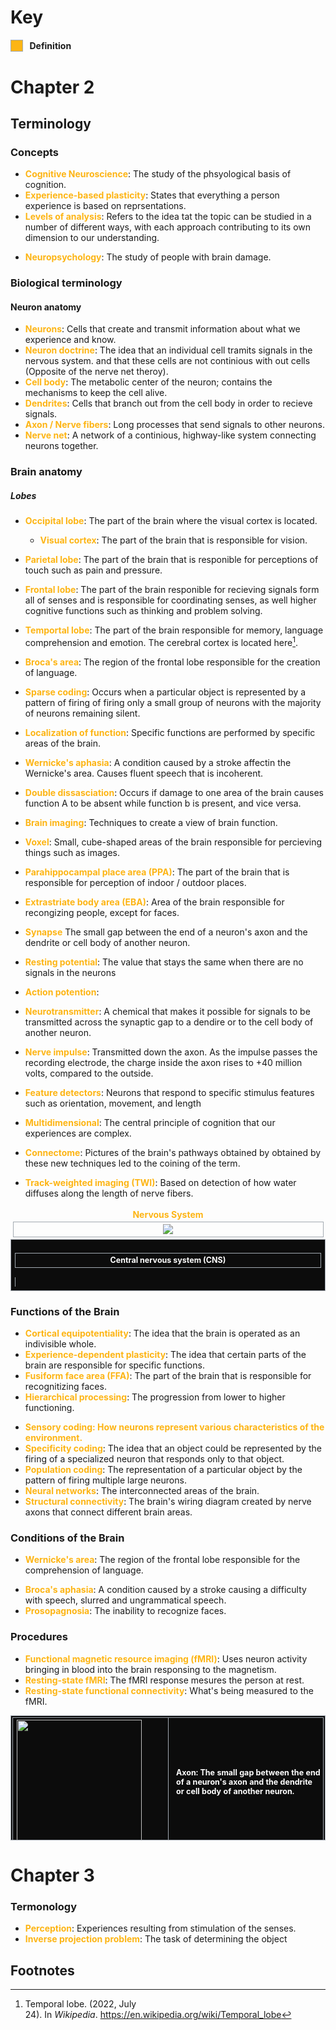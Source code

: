 # Key
<div style="display: inline-block; vertical-align: top">
	<div style="white-space: nowrap; vertical-align: top">
		<div style="display: inline-block; width: 1.25em; height: 1.25em; background: #FDB515; border: 1px solid #A2A9B1;">&nbsp;</div>
		<div style="margin-left: 0.5em; display: inline-block; font-weight: bold">Definition</div>
	</div>
</div>

# Chapter 2
## Terminology
### Concepts
* <span style="color: #FDB515; font-weight: bold">Cognitive Neuroscience</span>: The study of the phsyological basis of cognition.
* <span style="color: #FDB515; font-weight: bold">Experience-based plasticity</span>: States that everything a person experience is based on reprsentations.
* <span style="color: #FDB515; font-weight: bold">Levels of analysis</span>: Refers to the idea tat the topic can be studied in a number of different ways, with each approach contributing to its own dimension to our understanding.
-  <span style="color: #FDB515; font-weight: bold">Neuropsychology</span>: The study of people with brain damage.

### Biological terminology
#### Neuron anatomy ####
-  <span style="color: #FDB515; font-weight: bold">Neurons</span>: Cells that create and transmit information about what we experience and know.
- <span style="color: #FDB515; font-weight: bold">Neuron doctrine</span>: The idea that an individual cell tramits signals in the nervous system. and that these cells are not continious with out cells (Opposite of the nerve net theroy).
- <span style="color: #FDB515; font-weight: bold">Cell body</span>: The metabolic center of the neuron; contains the mechanisms to keep the cell alive.
- <span style="color: #FDB515; font-weight: bold">Dendrites</span>: Cells that branch out from the cell body in order to recieve signals.
- <span style="color: #FDB515; font-weight: bold">Axon / Nerve fibers</span>: Long processes that send signals to other neurons.
- <span style="color: #FDB515; font-weight: bold">Nerve net</span>: A network of a continious, highway-like system connecting neurons together.

### Brain anatomy
##### Lobes
- <span style="color: #FDB515; font-weight: bold">Occipital lobe</span>: The part of the brain where the visual cortex is located.
	- <span style="color: #FDB515; font-weight: bold">Visual cortex</span>: The part of the brain that is responsible for vision.
- <span style="color: #FDB515; font-weight: bold">Parietal lobe</span>: The part of the brain that is responible for perceptions of touch such as pain and pressure.
- <span style="color: #FDB515; font-weight: bold">Frontal lobe</span>: The part of the brain responible for recieving signals form all of senses and is responsible for coordinating senses, as well higher cognitive functions such as thinking and problem solving.
- <span style="color: #FDB515; font-weight: bold">Temportal lobe</span>: The part of the brain responsible for memory, language comprehension and emotion. The cerebral cortex is located here[^1].

- <span style="color: #FDB515; font-weight: bold">Broca's area</span>: The region of the frontal lobe responsible for the creation of language.
- <span style="color: #FDB515; font-weight: bold">Sparse coding</span>: Occurs when a particular object is represented by a pattern of firing of firing only a small group of neurons with the majority of neurons remaining silent.
- <span style="color: #FDB515; font-weight: bold">Localization of function</span>: Specific functions are performed by specific areas of the brain.
- <span style="color: #FDB515; font-weight: bold">Wernicke's aphasia</span>: A condition caused by a stroke affectin the Wernicke's area. Causes fluent speech that is incoherent.
- <span style="color: #FDB515; font-weight: bold">Double dissasciation</span>: Occurs if damage to one area of the brain causes function A to be absent while function b is present, and vice versa. 
- <span style="color: #FDB515; font-weight: bold">Brain imaging</span>: Techniques to create a view of brain function.
- <span style="color: #FDB515; font-weight: bold">Voxel</span>: Small, cube-shaped areas of the brain responsible for percieving things such as images.
- <span style="color: #FDB515; font-weight: bold">Parahippocampal place area (PPA)</span>: The part of the brain that is responsible for perception of indoor / outdoor places.
- <span style="color: #FDB515; font-weight: bold">Extrastriate body area (EBA)</span>: Area of the brain responsible for recongizing people, except for faces.
- <span style="color: #FDB515; font-weight: bold">Synapse</span> The small gap between the end of a neuron's axon and the dendrite or cell body of another neuron. 
- <span style="color: #FDB515; font-weight: bold">Resting potential</span>: The value that stays the same when there are no signals in the neurons
- <span style="color: #FDB515; font-weight: bold">Action potention</span>: 
- <span style="color: #FDB515; font-weight: bold">Neurotransmitter</span>: A chemical that makes it possible for signals to be transmitted across the synaptic gap to a dendire or to the cell body of another neuron.
- <span style="color: #FDB515; font-weight: bold">Nerve impulse</span>: Transmitted down the axon. As the impulse passes the recording electrode, the charge inside the axon rises to +40 million volts, compared to the outside.
- <span style="color: #FDB515; font-weight: bold">Feature detectors</span>: Neurons that respond to specific stimulus features such as orientation, movement, and length
- <span style="color: #FDB515; font-weight: bold">Multidimensional</span>: The central principle of cognition that our experiences are complex.
- <span style="color: #FDB515; font-weight: bold">Connectome</span>: Pictures of the brain's pathways obtained by obtained by these new techniques led to the coining of the term.
- <span style="color: #FDB515; font-weight: bold">Track-weighted imaging (TWI)</span>: Based on detection of how water diffuses along the length of nerve fibers.

<div style="padding: 0.25em">
	<div style="color: #FDB515; font-weight: bold; text-align: center; padding-bottom: 0.15em">Nervous System</div>
	<div style="color: #FFF; font-weight: bold; text-align: center">
		<div style="color: #FFF; font-weight: bold; text-align: center; border: 1px solid #A2A9B1; padding: 0.25em; border: 1px solid #A2A9B1; padding: 0.25em">
			<img src="https://www.researchgate.net/profile/Brahim-Belaoucha/publication/317485174/figure/fig1/AS:614400809529346@1523495976592/The-central-nervous-system-CNS-and-peripheral-nervous-system-PNS-source.png">
		</div>
	</div>
</div>

<div style="background: #0C0C0C; color: #FFF; font-size: 12.5px; padding: 0.5em; border: 1px solid #A2A9B1; border-collapse: collapse">
	<div style="width: 15%">&nbsp;</div>
	<div style="margin: 0em; text-align: center; padding: 0.25em; background: transparent; color: #FFF; border: 1px solid #A2A9B1; font-weight: bold">
		Central nervous system (CNS)
	</div>
	<div style="width: 10em; margin: 0em">&nbsp;</div>
	<div style="border-left: 1px solid #A2A9B1">&nbsp;</div>
</div>

### Functions of the Brain
* <span style="color: #FDB515; font-weight: bold">Cortical equipotentiality</span>: The idea that the brain is operated as an indivisible whole.
* <span style="color: #FDB515; font-weight: bold">Experience-dependent plasticity</span>: The idea that certain parts of the brain are responsible for specific functions.
* <span style="color: #FDB515; font-weight: bold">Fusiform face area (FFA)</span>: The part of the brain that is responsible for recognitizing faces.
* <span style="color: #FDB515; font-weight: bold">Hierarchical processing</span>: The progression from lower to higher functioning.
- <span style="color: #FDB515; font-weight: bold">Sensory coding</spam>: How neurons represent various characteristics of the environment.
- <span style="color: #FDB515; font-weight: bold">Specificity coding</span>: The idea that an object could be represented by the firing of a specialized neuron that responds only to that object.
- <span style="color: #FDB515; font-weight: bold">Population coding</span>: The representation of a particular object by the pattern of firing multiple large neurons.
- <span style="color: #FDB515; font-weight: bold">Neural networks</span>: The interconnected areas of the brain.
- <span style="color: #FDB515; font-weight: bold">Structural connectivity</span>: The brain's wiring diagram created by nerve axons that connect different brain areas.

### Conditions of the Brain
* <span style="color: #FDB515; font-weight: bold">Wernicke's area</span>: The region of the frontal lobe responsible for the comprehension of language.
- <span style="color: #FDB515; font-weight: bold">Broca's aphasia</span>: A condition caused by a stroke causing a difficulty with speech, slurred and ungrammatical speech.
- <span style="color: #FDB515; font-weight: bold">Prosopagnosia</span>: The inability to recognize faces.

### Procedures ###
* <span style="color: #FDB515; font-weight: bold">Functional magnetic resource imaging (fMRI)</span>: Uses neuron activity bringing in blood into the brain responsing to the magnetism.
* <span style="color: #FDB515; font-weight: bold">Resting-state fMRI</span>: The fMRI response mesures the person at rest.
* <span style="color: #FDB515; font-weight: bold">Resting-state functional connectivity</span>: What's being measured to the fMRI.

<table style="background: #0c0c0c; color: #FFF; font-size: 12.5px; height: 200px; width: 100%; border: 1px solid #A2A9B1; padding: 0.15em">
	<tbody>
	<tr>
			<th style="border: 1px solid #A2A9B1; border-collapse: collapse; text-align: left; width: 50%; margin-right: 1em; margin: auto">
				<img src="https://openbooks.lib.msu.edu/app/uploads/sites/6/2020/11/Axon.jpg" height="200px" style="margin: auto">
			</th>
			<td style="width: 50%; text-align: left; font-weight: bold; color: #FFF; border: 1px solid #A2A9B1; border-collapse: collapse; border-left: 1px solid #A2A9B1; padding: 0.15em; padding-left: 1em">
				<b>Axon</b>: The small gap between the end of a neuron's axon and the dendrite or cell body of another neuron. 
			</td>
		</tr>
		<tr>
			<th style="border-collapse: collapse; border: 1px solid #A2A9B1; text-align: left; width: 50%; margin-right: 1em; margin: auto">
				<img src="https://www.sciencefacts.net/wp-content/uploads/2020/05/Synapse-Diagram.jpg" height="200px" style="margin: auto">
			</th>
			<td style="border-collapse: collapse; width: 50%; text-align: left; font-weight: bold; color: #FFF; border: 1px; border-left: 1px solid #A2A9B1; padding: 0.15em; padding-left: 1em">
				<b>Synapse</b>: The small gap between the end of a neuron's axon and the dendrite or cell body of another neuron. 
			</td>
		</tr>
		<tr>
			<th style="border-collapse: collapse; border: 1px solid #A2A9B1; text-align: left; width: 50%; margin-right: 1em; margin: auto">
			<img src="https://neuroscientificallychallenged.com/files/images/primary-visual-cortex.jpg">
			</th>
		</tr>
	</tbody>
</table>

# Chapter 3
### Termonology
* <span style="color: #FDB515; font-weight: bold">Perception</span>: Experiences resulting from stimulation of the senses.
* <span style="color: #FDB515; font-weight: bold">Inverse projection problem</span>: The task of determining the object 

## Footnotes
[^1]: Temporal lobe. (2022, July 24). In _Wikipedia_. https://en.wikipedia.org/wiki/Temporal_lobe 
